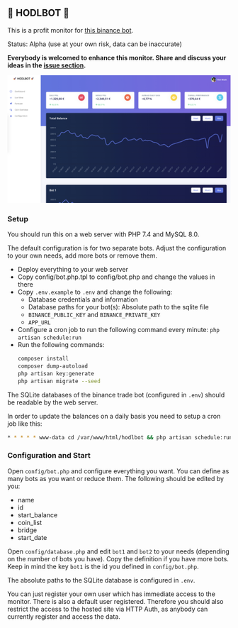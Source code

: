 ## 🚀 HODLBOT 🚀

This is a profit monitor for [this binance bot](https://github.com/edeng23/binance-trade-bot).

Status: Alpha (use at your own risk, data can be inaccurate)

**Everybody is welcomed to enhance this monitor.
Share and discuss your ideas in the [issue section](https://github.com/sydekumf/hodlbot/issues).**

![Hodlbot](hodlbot.jpg)

### Setup
You should run this on a web server with PHP 7.4 and MySQL 8.0.

The default configuration is for two separate bots. Adjust the configuration
to your own needs, add more bots or remove them.

- Deploy everything to your web server
- Copy config/bot.php.tpl to config/bot.php and change the values in there
- Copy `.env.example` to `.env` and change the following:
    - Database credentials and information
    - Database paths for your bot(s): Absolute path to the sqlite file
    - `BINANCE_PUBLIC_KEY` and `BINANCE_PRIVATE_KEY`
    - `APP_URL`
- Configure a cron job to run the following command every minute: `php artisan schedule:run`
- Run the following commands:
    ```bash
    composer install
    composer dump-autoload
    php artisan key:generate
    php artisan migrate --seed
    ```

The SQLite databases of the binance trade bot (configured in `.env`) should be readable by
the web server.

In order to update the balances on a daily basis you need to setup a cron job like this:
```bash
* * * * * www-data cd /var/www/html/hodlbot && php artisan schedule:run >> /dev/null 2>&1
```

### Configuration and Start
Open `config/bot.php` and configure everything you want. You can define as many bots
as you want or reduce them. The following should be edited by you:
- name
- id
- start_balance
- coin_list
- bridge
- start_date

Open `config/database.php` and edit `bot1` and `bot2` to your needs (depending on the
number of bots you have). Copy the definition if you have more bots. Keep in mind the key
`bot1` is the id you defined in `config/bot.php`.

The absolute paths to the SQLite database is configured in `.env`.

You can just register your own user which has immediate access to the monitor.
There is also a default user registered. Therefore you should also restrict the access 
to the hosted site via HTTP Auth, as anybody can currently register and access the data.
